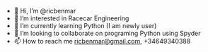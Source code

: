 - 👋 Hi, I’m @ricbenmar
- 👀 I’m interested in Racecar Engineering
- 🌱 I’m currently learning Python (I am newly user)
- 💞️ I’m looking to collaborate on programing Python using Spyder
- 📫 How to reach me ricbenmar@gmail.com, +34649340388

<!---
ricbenmar/ricbenmar is a ✨ special ✨ repository because its `README.md` (this file) appears on your GitHub profile.
You can click the Preview link to take a look at your changes.
--->
